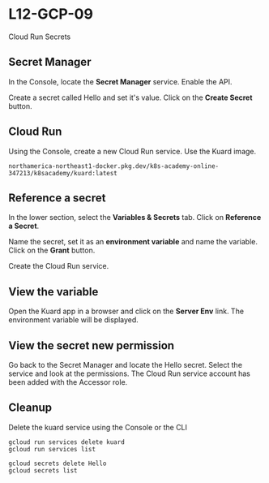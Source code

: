 # L12-GCP-09

Cloud Run Secrets

## Secret Manager

In the Console, locate the **Secret Manager** service. Enable the API.

Create a secret called Hello and set it's value. Click on the **Create Secret** button.

## Cloud Run

Using the Console, create a new Cloud Run service. Use the Kuard image.

    northamerica-northeast1-docker.pkg.dev/k8s-academy-online-347213/k8sacademy/kuard:latest

## Reference a secret

In the lower section, select the **Variables & Secrets** tab. Click on **Reference a Secret**.

Name the secret, set it as an **environment variable** and name the variable. Click on the **Grant** button.

Create the Cloud Run service.

## View the variable

Open the Kuard app in a browser and click on the **Server Env** link. The environment variable will be displayed.

## View the secret new permission

Go back to the Secret Manager and locate the Hello secret. Select the service and look at the permissions.  The Cloud Run service account has been added with the Accessor role.

## Cleanup

Delete the kuard service using the Console or the CLI

    gcloud run services delete kuard
    gcloud run services list 

    gcloud secrets delete Hello
    gcloud secrets list

